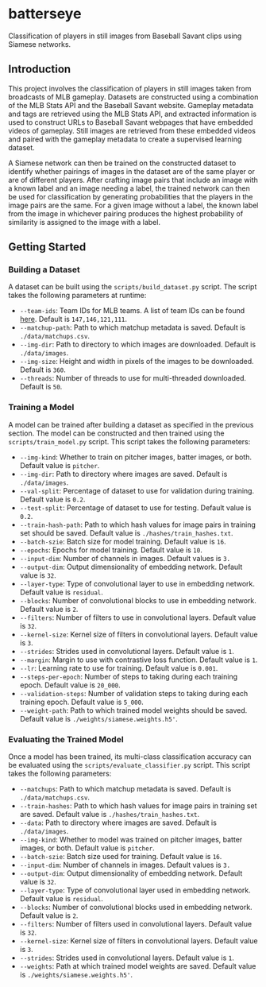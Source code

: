 # batterseye
Classification of players in still images from Baseball Savant clips using 
Siamese networks.

## Introduction
This project involves the classification of players in still images taken from 
broadcasts of MLB gameplay. Datasets are constructed using a combination of the 
MLB Stats API and the Baseball Savant website. Gameplay metadata and tags are 
retrieved using the MLB Stats API, and extracted information is used to construct
URLs to Baseball Savant webpages that have embedded videos of gameplay. Still 
images are retrieved from these embedded videos and paired with the gameplay
metadata to create a supervised learning dataset.

A Siamese network can then be trained on the constructed dataset to identify 
whether pairings of images in the dataset are of the same player or are of 
different players. After crafting image pairs that include an image with a 
known label and an image needing a label, the trained network can then be 
used for classification by generating probabilities that the players in the 
image pairs are the same. For a given image without a label, the known label
from the image in whichever pairing produces the highest probability of 
similarity is assigned to the image with a label. 

## Getting Started 

### Building a Dataset
A dataset can be built using the `scripts/build_dataset.py` script. The script
takes the following parameters at runtime:

- `--team-ids`:  Team IDs for MLB teams. A list of team IDs can be found 
[here](https://github.com/jasonlttl/gameday-api-docs/blob/master/team-information.md).
Default is `147,146,121,111`.
- `--matchup-path`: Path to which matchup metadata is saved. Default is 
`./data/matchups.csv`.
- `--img-dir`: Path to directory to which images are downloaded. Default is
`./data/images`.
- `--img-size`: Height and width in pixels of the images to be downloaded. 
Default is `360`.
- `--threads`: Number of threads to use for multi-threaded downloaded.
Default is `50`.

### Training a Model
A model can be trained after building a dataset as specified in the previous
section. The model can be constructed and then trained using the `scripts/train_model.py`
script. This script takes the following parameters:

- `--img-kind`: Whether to train on pitcher images, batter images, or both. 
Default value is `pitcher`.
- `--img-dir`: Path to directory where images are saved. Default is
`./data/images`.
- `--val-split`: Percentage of dataset to use for validation during training. 
Default value is `0.2`.
- `--test-split`: Percentage of dataset to use for testing. Default value is `0.2`.
- `--train-hash-path`: Path to which hash values for image pairs in training set
should be saved. Default value is `./hashes/train_hashes.txt`.
- `--batch-szie`: Batch size for model training. Default value is `16`.
- `--epochs`: Epochs for model training. Default value is `10`.
- `--input-dim`: Number of channels in images. Default values is `3.`
- `--output-dim`: Output dimensionality of embedding network. Default value is `32`.
- `--layer-type`: Type of convolutional layer to use in embedding network. Default 
value is `residual`.
- `--blocks`: Number of convolutional blocks to use in embedding network. Default 
value is `2`.
- `--filters`: Number of filters to use in convolutional layers. Default value is `32`.
- `--kernel-size`: Kernel size of filters in convolutional layers. Default value is `3`.
- `--strides`: Strides used in convolutional layers. Default value is `1`.
- `--margin`: Margin to use with contrastive loss function. Default value is `1`.
- `--lr`: Learning rate to use for training. Default value is `0.001`.
- `--steps-per-epoch`: Number of steps to taking during each training epoch. Default
value is `20_000`.
- `--validation-steps`: Number of validation steps to taking during each training epoch.
Default value is `5_000`.
- `--weight-path`: Path to which trained model weights should be saved. Default value is
`./weights/siamese.weights.h5'`.

### Evaluating the Trained Model
Once a model has been trained, its multi-class classification accuracy can be evaluated 
using the `scripts/evaluate_classifier.py` script. This script takes the following 
parameters:

- `--matchups`: Path to which matchup metadata is saved. Default is 
`./data/matchups.csv`.
- `--train-hashes`: Path to which hash values for image pairs in training set
are saved. Default value is `./hashes/train_hashes.txt`.
- `--data`: Path to directory where images are saved. Default is
`./data/images`.
- `--img-kind`: Whether to model was trained on pitcher images, batter images,
or both. Default value is `pitcher`.
- `--batch-szie`: Batch size used for training. Default value is `16`.
- `--input-dim`: Number of channels in images. Default values is `3.`
- `--output-dim`: Output dimensionality of embedding network. Default value is `32`.
- `--layer-type`: Type of convolutional layer used in embedding network. Default 
value is `residual`.
- `--blocks`: Number of convolutional blocks used in embedding network. Default 
value is `2`.
- `--filters`: Number of filters used in convolutional layers. Default value is `32`.
- `--kernel-size`: Kernel size of filters in convolutional layers. Default value is `3`.
- `--strides`: Strides used in convolutional layers. Default value is `1`.
- `--weights`: Path at which trained model weights are saved. Default value is
`./weights/siamese.weights.h5'`.
